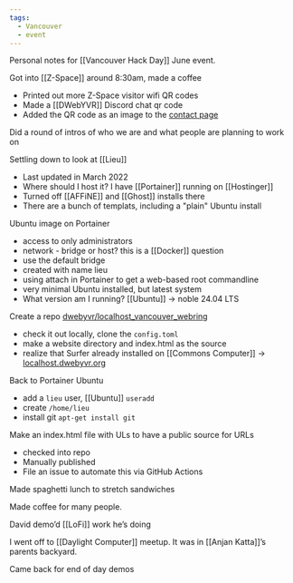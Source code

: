 ```yaml
---
tags:
  - Vancouver
  - event
---
```

Personal notes for [[Vancouver Hack Day]] June event.

Got into [[Z-Space]] around 8:30am, made a coffee
* Printed out more Z-Space visitor wifi QR codes
* Made a [[DWebYVR]] Discord chat qr code
* Added the QR code as an image to the [contact page](https://dwebyvr.org/wiki/Contact)

Did a round of intros of who we are and what people are planning to work on

Settling down to look at [[Lieu]]
* Last updated in March 2022
* Where should I host it? I have [[Portainer]] running on [[Hostinger]]
* Turned off [[AFFiNE]] and [[Ghost]] installs there
* There are a bunch of templats, including a "plain" Ubuntu install

Ubuntu image on Portainer
* access to only administrators
* network - bridge or host? this is a [[Docker]] question
* use the default bridge
* created with name lieu
* using attach in Portainer to get a web-based root commandline
* very minimal Ubuntu installed, but latest system
* What version am I running? [[Ubuntu]] -> noble 24.04 LTS

Create a repo [dwebyvr/localhost_vancouver_webring](https://github.com/DWebYVR/localhost_vancouver_webring)
* check it out locally, clone the `config.toml`
* make a website directory and index.html as the source
* realize that Surfer already installed on [[Commons Computer]] -> [localhost.dwebyvr.org](https://localhost.dwebyvr.org)

Back to Portainer Ubuntu
* add a `lieu` user, [[Ubuntu]] `useradd`
* create `/home/lieu`
* install git `apt-get install git`

Make an index.html file with ULs to have a public source for URLs
* checked into repo
* Manually published 
* File an issue to automate this via GitHub Actions

Made spaghetti lunch to stretch sandwiches 

Made coffee for many people. 

David demo’d [[LoFi]] work he’s doing 

I went off to [[Daylight Computer]] meetup. It was in [[Anjan Katta]]’s parents backyard. 

Came back for end of day demos 
